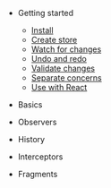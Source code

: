 - Getting started
  - [Install](install.md)
  - [Create store](create.md)
  - [Watch for changes](observe.md)
  - [Undo and redo](history.md)
  - [Validate changes](intercept.md)
  - [Separate concerns](fragment.md)
  - [Use with React](react.md)

- Basics

- Observers

- History

- Interceptors

- Fragments
